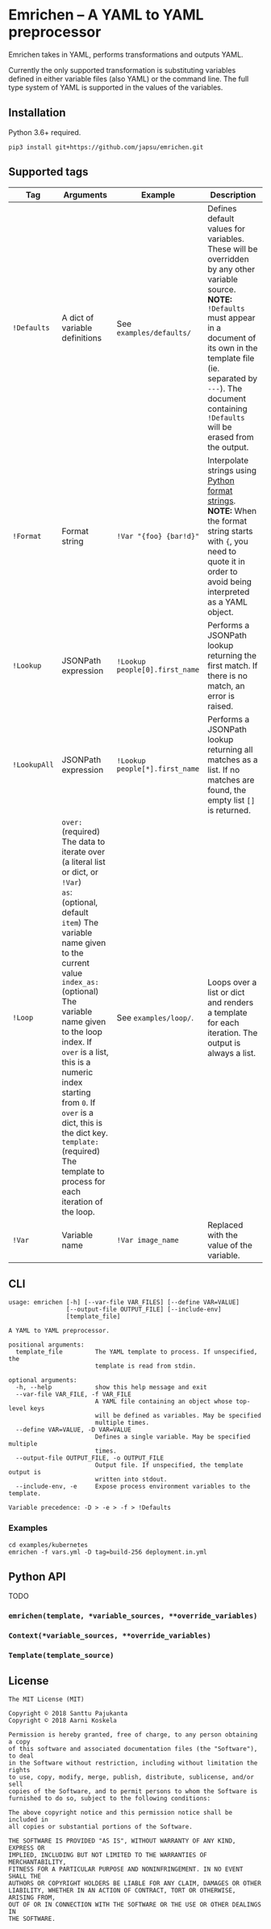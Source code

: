 # Emrichen – A YAML to YAML preprocessor

Emrichen takes in YAML, performs transformations and outputs YAML.

Currently the only supported transformation is substituting variables defined in either variable files (also YAML) or the command line. The full type system of YAML is supported in the values of the variables.

## Installation

Python 3.6+ required.

    pip3 install git+https://github.com/japsu/emrichen.git

## Supported tags

| Tag | Arguments | Example | Description |
|-----|-----------|---------|-------------|
| `!Defaults` | A dict of variable definitions | See `examples/defaults/` | Defines default values for variables. These will be overridden by any other variable source. **NOTE:** `!Defaults` must appear in a document of its own in the template file (ie. separated by `---`). The document containing `!Defaults` will be erased from the output. |
| `!Format` | Format string | `!Var "{foo} {bar!d}"` | Interpolate strings using [Python format strings](https://docs.python.org/3/library/string.html#formatstrings). **NOTE:** When the format string starts with `{`, you need to quote it in order to avoid being interpreted as a YAML object.
| `!Lookup` | JSONPath expression | `!Lookup people[0].first_name` | Performs a JSONPath lookup returning the first match. If there is no match, an error is raised. |
| `!LookupAll` | JSONPath expression | `!Lookup people[*].first_name` | Performs a JSONPath lookup returning all matches as a list. If no matches are found, the empty list `[]` is returned. |
| `!Loop` | `over:` (required) The data to iterate over (a literal list or dict, or `!Var`)<br>`as`: (optional, default `item`) The variable name given to the current value<br>`index_as:` (optional) The variable name given to the loop index. If `over` is a list, this is a numeric index starting from `0`. If `over` is a dict, this is the dict key.<br>`template:` (required) The template to process for each iteration of the loop. | See `examples/loop/`. | Loops over a list or dict and renders a template for each iteration. The output is always a list.
| `!Var` | Variable name | `!Var image_name` | Replaced with the value of the variable. |

## CLI

    usage: emrichen [-h] [--var-file VAR_FILES] [--define VAR=VALUE]
                    [--output-file OUTPUT_FILE] [--include-env]
                    [template_file]

    A YAML to YAML preprocessor.

    positional arguments:
      template_file         The YAML template to process. If unspecified, the
                            template is read from stdin.

    optional arguments:
      -h, --help            show this help message and exit
      --var-file VAR_FILE, -f VAR_FILE
                            A YAML file containing an object whose top-level keys
                            will be defined as variables. May be specified
                            multiple times.
      --define VAR=VALUE, -D VAR=VALUE
                            Defines a single variable. May be specified multiple
                            times.
      --output-file OUTPUT_FILE, -o OUTPUT_FILE
                            Output file. If unspecified, the template output is
                            written into stdout.
      --include-env, -e     Expose process environment variables to the template.

    Variable precedence: -D > -e > -f > !Defaults

### Examples

    cd examples/kubernetes
    emrichen -f vars.yml -D tag=build-256 deployment.in.yml

## Python API

TODO

### `emrichen(template, *variable_sources, **override_variables)`

### `Context(*variable_sources, **override_variables)`

### `Template(template_source)`

## License

    The MIT License (MIT)

    Copyright © 2018 Santtu Pajukanta
    Copyright © 2018 Aarni Koskela

    Permission is hereby granted, free of charge, to any person obtaining a copy
    of this software and associated documentation files (the "Software"), to deal
    in the Software without restriction, including without limitation the rights
    to use, copy, modify, merge, publish, distribute, sublicense, and/or sell
    copies of the Software, and to permit persons to whom the Software is
    furnished to do so, subject to the following conditions:

    The above copyright notice and this permission notice shall be included in
    all copies or substantial portions of the Software.

    THE SOFTWARE IS PROVIDED "AS IS", WITHOUT WARRANTY OF ANY KIND, EXPRESS OR
    IMPLIED, INCLUDING BUT NOT LIMITED TO THE WARRANTIES OF MERCHANTABILITY,
    FITNESS FOR A PARTICULAR PURPOSE AND NONINFRINGEMENT. IN NO EVENT SHALL THE
    AUTHORS OR COPYRIGHT HOLDERS BE LIABLE FOR ANY CLAIM, DAMAGES OR OTHER
    LIABILITY, WHETHER IN AN ACTION OF CONTRACT, TORT OR OTHERWISE, ARISING FROM,
    OUT OF OR IN CONNECTION WITH THE SOFTWARE OR THE USE OR OTHER DEALINGS IN
    THE SOFTWARE.
